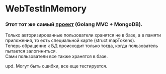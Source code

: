 # WebTestInMemory
### Этот тот же самый [проект](https://github.com/kreslojerry/WebTest) (Golang MVC + MongoDB).  
Только авторизированные пользователи хранятся не в базе, а в памяти приложения, 
то есть специальной карте (struct mapTokens).  
Теперь обращение к БД происходит только тогда, когда пользователь пытается залогиниться.  
Сами пользователи все также хранятся в базе.
  
upd. Могут быть ошибки, все еще тестируется.
